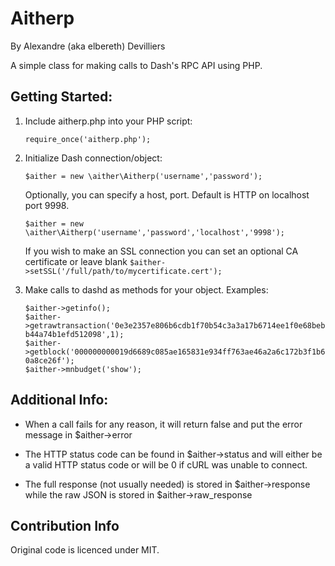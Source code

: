 # Aitherp
By Alexandre (aka elbereth) Devilliers

A simple class for making calls to Dash's RPC API using PHP.

## Getting Started:
1. Include aitherp.php into your PHP script:

	`require_once('aitherp.php');`
2. Initialize Dash connection/object:

	`$aither = new \aither\Aitherp('username','password');`

	Optionally, you can specify a host, port. Default is HTTP on localhost port 9998.

	`$aither = new \aither\Aitherp('username','password','localhost','9998');`

	If you wish to make an SSL connection you can set an optional CA certificate or leave blank
	`$aither->setSSL('/full/path/to/mycertificate.cert');`

3. Make calls to dashd as methods for your object. Examples:

	`$aither->getinfo();`    
	`$aither->getrawtransaction('0e3e2357e806b6cdb1f70b54c3a3a17b6714ee1f0e68bebb44a74b1efd512098',1);`    
	`$aither->getblock('000000000019d6689c085ae165831e934ff763ae46a2a6c172b3f1b60a8ce26f');`    
	`$aither->mnbudget('show');`    

## Additional Info:
* When a call fails for any reason, it will return false and put the error message in $aither->error

* The HTTP status code can be found in $aither->status and will either be a valid HTTP status code or will be 0 if cURL was unable to connect.

* The full response (not usually needed) is stored in $aither->response while the raw JSON is stored in $aither->raw_response

## Contribution Info

Original code is licenced under MIT.
